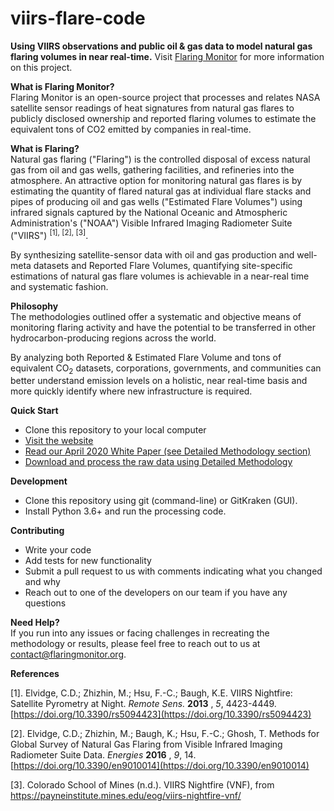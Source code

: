 # viirs-flare-code
**Using VIIRS observations and public oil & gas data to model natural gas flaring volumes in near real-time.**
Visit [Flaring Monitor](https://www.flaringmonitor.org/) for more information on this project.

**What is Flaring Monitor?**  
Flaring Monitor is an open-source project that processes and relates NASA satellite sensor readings of heat signatures from natural gas flares to publicly disclosed ownership and reported flaring volumes to estimate the equivalent tons of CO2 emitted by companies in real-time.  

**What is Flaring?**  
Natural gas flaring (&quot;Flaring&quot;) is the controlled disposal of excess natural gas from oil and gas wells, gathering facilities, and refineries into the atmosphere. An attractive option for monitoring natural gas flares is by estimating the quantity of flared natural gas at individual flare stacks and pipes of producing oil and gas wells (&quot;Estimated Flare Volumes&quot;) using infrared signals captured by the National Oceanic and Atmospheric Administration's (&quot;NOAA&quot;) Visible Infrared Imaging Radiometer Suite (&quot;VIIRS&quot;) <sup>[1], [2], [3]</sup>.

By synthesizing satellite-sensor data with oil and gas production and well-meta datasets and Reported Flare Volumes, quantifying site-specific estimations of natural gas flare volumes is achievable in a near-real time and systematic fashion.

**Philosophy**  
The methodologies outlined offer a systematic and objective means of monitoring flaring activity and have the potential to be transferred in other hydrocarbon-producing regions across the world. 

By analyzing both Reported & Estimated Flare Volume and tons of equivalent CO<sub>2</sub> datasets, corporations, governments, and communities can better understand emission levels on a holistic, near real-time basis and more quickly identify where new infrastructure is required. 

**Quick Start**
* Clone this repository to your local computer
* [Visit the website](https://www.flaringmonitor.org/)
* [Read our April 2020 White Paper (see Detailed Methodology section)](https://www.flaringmonitor.org/)
* [Download and process the raw data using Detailed Methodology](https://github.com/flaringmonitor/viirs-flare-data) 

**Development** 

* Clone this repository using git (command-line) or GitKraken (GUI).
* Install Python 3.6+ and run the processing code.

**Contributing** 

* Write your code
* Add tests for new functionality
* Submit a pull request to us with comments indicating what you changed and why
* Reach out to one of the developers on our team if you have any questions

**Need Help?**  
If you run into any issues or facing challenges in recreating the methodology or results, please feel free to reach out to us at contact@flaringmonitor.org.

**References**  

[1]. Elvidge, C.D.; Zhizhin, M.; Hsu, F.-C.; Baugh, K.E. VIIRS Nightfire: Satellite Pyrometry at Night. _Remote Sens._  **2013** , _5_, 4423-4449. [https://doi.org/10.3390/rs5094423](https://doi.org/10.3390/rs5094423)

[2]. Elvidge, C.D.; Zhizhin, M.; Baugh, K.; Hsu, F.-C.; Ghosh, T. Methods for Global Survey of Natural Gas Flaring from Visible Infrared Imaging Radiometer Suite Data. _Energies_  **2016** , _9_, 14. [https://doi.org/10.3390/en9010014](https://doi.org/10.3390/en9010014)

[3]. Colorado School of Mines (n.d.). VIIRS Nightfire (VNF), from https://payneinstitute.mines.edu/eog/viirs-nightfire-vnf/
